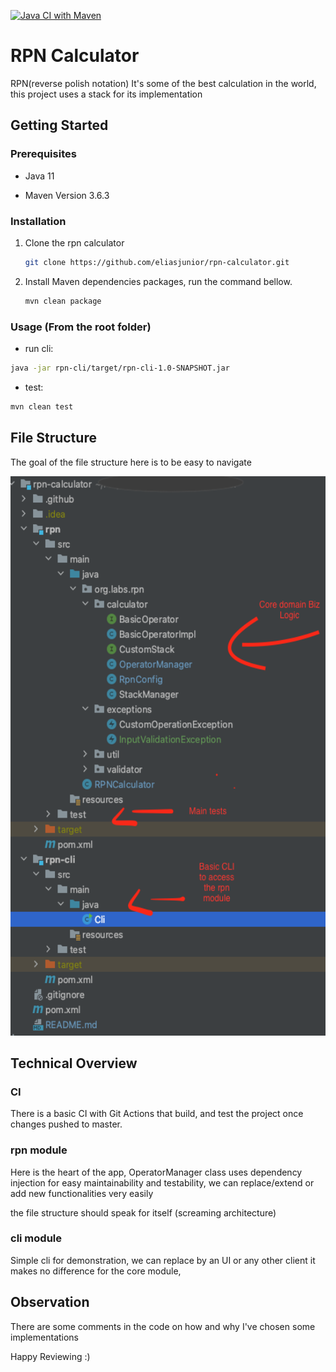 [![Java CI with Maven](https://github.com/eliasjunior/rpn-calculator/actions/workflows/build.yml/badge.svg)](https://github.com/eliasjunior/rpn-calculator/actions/workflows/build.yml)

# RPN Calculator 

RPN(reverse polish notation) It's some of the best calculation in the world, this project uses a stack for its implementation
 

## Getting Started

### Prerequisites

* Java 11

* Maven Version 3.6.3

### Installation

1. Clone the rpn calculator
   ```sh
   git clone https://github.com/eliasjunior/rpn-calculator.git
   ```
2. Install Maven dependencies packages, run the command bellow.
   ```sh
   mvn clean package
   ```

### Usage (From the root folder)
- run cli:
```bash
java -jar rpn-cli/target/rpn-cli-1.0-SNAPSHOT.jar
```
- test:
```bash
mvn clean test
```


## File Structure

The goal of the file structure here is to be easy to navigate

<a href="https://github.com/eliasjunior/rpn-calculator/blob/main/images/files-structure.png">
   <img src="img/file-structure.png" alt="file structure"  width="506px" height="895px">
</a>

## Technical Overview 

### CI

There is a basic CI with Git Actions that build, and test the project once changes pushed to master.

### rpn module 

Here is the heart of the app, OperatorManager class uses dependency injection for easy maintainability and testability,
we can replace/extend or add new functionalities very easily

the file structure should speak for itself (screaming architecture)

### cli module 

Simple cli for demonstration, we can replace by an UI or any other client it makes no difference for the core module,


## Observation

There are some comments in the code on how and why I've chosen some implementations

Happy Reviewing :)



